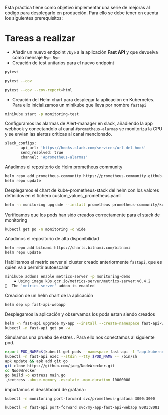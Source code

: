 Esta práctica tiene como objetivo implementar una serie de mejoras al código para despIegarlo en producción. Para ello se debe tener en cuenta los siguientes prerequisitos:
# Tareas a realizar
- Añadir un nuevo endpoint `/bye`  a la aplicación <b>Fast API</b>  y que devuelva como mensaje `Bye Bye`
- Creación de test unitarios para el nuevo endpoint
```bash 
pytest 
```
```bash 
pytest --cov
```
```bash 
pytest --cov --cov-report=html 
```
- Creación del Helm chart para desplegar la aplicación en Kubernetes. Para ello inicializamos un minikube que lleva por nombre `fastapi`
 ```bash 
 minikube start -p monitoring-test
 ```
 Configuramos las alarmas de Alert-manager en slack, añadiendo la app webhook y conectandolo al canal `#prometheus-alarmas` se monitoriza la CPU y se envian las alertas criticas al canal mencionado.
 ```bash
 slack_configs:
      - api_url: 'https://hooks.slack.com/services/url-del-hook'
        send_resolved: true
        channel: '#prometheus-alarmas'
 ```
  Añadimos el repositorio de Helm prometheus community
 
 ```bash
 helm repo add prometheus-community https://prometheus-community.github.io/helm-charts
 helm repo update
```
Desplegamos el chart de kube-prometheus-stack del helm con los valores definidos en el fichero custom_values_prometheus.yaml
```bash
helm -n monitoring upgrade --install prometheus prometheus-community/kube-prometheus-stack -f custom_values_prometheus.yaml --create-namespace --wait --version 34.1.1
```

Verificamos que los pods han sido creados correctamente para el stack de monitoring
```bash
kubectl get po -n monitoring -o wide
```
Añadimos el repositorio de alta disponibilidad

```bash
helm repo add bitnami https://charts.bitnami.com/bitnami
helm repo update
```
Habilitamos el metric server al cluster creado anteriormente `fastapi`, que es quien va a permitir autoescalar
```bash
minikube addons enable metrics-server -p monitoring-demo
    ▪ Using image k8s.gcr.io/metrics-server/metrics-server:v0.4.2
🌟  The 'metrics-server' addon is enabled
```
Creación de un helm chart de la aplicación
```bash
helm dep up fast-api-webapp
```
Desplegamos la aplicación y observamos los pods estan siendo creados

```bash
helm -n fast-api upgrade my-app --install --create-namespace fast-api-webapp
kubectl -n fast-api get po -w
```
Simulamos una prueba de estres .
Para ello nos conectamos al siguiente pod.
```bash
export POD_NAME=$(kubectl get pods --namespace fast-api -l "app.kubernetes.io/name=fast-api-webapp,app.kubernetes.io/instance=my-app" -o jsonpath="{.items[0].metadata.name}")
kubectl -n fast-api exec --stdin --tty $POD_NAME -- /bin/sh
apk update && apk add git go
git clone https://github.com/jaeg/NodeWrecker.git
cd NodeWrecker
go build -o extress main.go
./extress -abuse-memory -escalate -max-duration 10000000
```
importamos el deashboard de grafana :
```bash
kubectl -n monitoring port-forward svc/prometheus-grafana 3000:3000

kubectl -n fast-api port-forward svc/my-app-fast-api-webapp 8081:8081

```